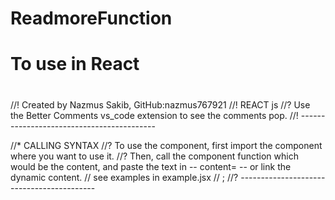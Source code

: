# ReadmoreFunction
# To use in React
# 

//! Created by Nazmus Sakib, GitHub:nazmus767921 //! REACT js
//? Use the Better Comments vs_code extension to see the comments pop.
//! ------------------------------------------

//* CALLING SYNTAX
//? To use the component, first import the component where you want to use it.
//? Then, call the component function which would be the content, and paste the text in -- content=  -- or link the dynamic content.
// see examples in example.jsx
// <ReadMore content="" />;
//? ------------------------------------------
